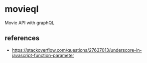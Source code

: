 # movieql
Movie API with graphQL

## references
- https://stackoverflow.com/questions/27637013/underscore-in-javascript-function-parameter 
